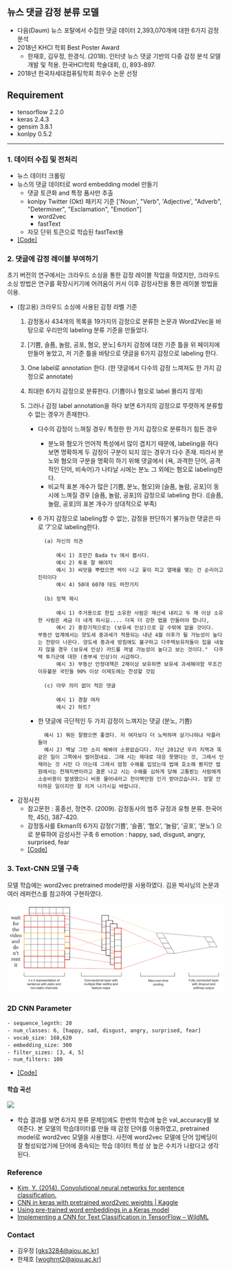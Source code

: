 
## 뉴스 댓글 감정 분류 모델

- 다음(Daum) 뉴스 포탈에서 수집한 댓글 데이터 2,393,070개에 대한 6가지 감정 분석
- 2018년 KHCI 학회 Best Poster Award
	- 한재호, 김우정, 한경식. (2018). 인터넷 뉴스 댓글 기반의 다중 감정 분석 모델 개발 및 적용. 한국HCI학회 학술대회, (), 893-897.
- 2018년 한국차세대컴퓨팅학회 최우수 논문 선정

## Requirement
- tensorflow 2.2.0
- keras 2.4.3
- gensim 3.8.1
- konlpy 0.5.2
---

### 1. 데이터 수집 및 전처리
- 뉴스 데이터 크롤링
- 뉴스의 댓글 데이터로 word embedding model 만들기 
	- 댓글 토큰화 and 특정 품사만 추출 
	- konlpy Twitter (Okt) 패키지 기준 ['Noun', "Verb", 'Adjective', "Adverb", "Determiner", "Exclamation", "Emotion"]
		- word2vec
		- fastText 
	- 자모 단위 토큰으로 학습된 fastText용
- [[Code]](https://github.com/woodongk/Daum-News-Comments_Sentiment_Analysis/blob/master/01.%20Word%20Embedding.ipynb)

### 2. 댓글에 감정 레이블 부여하기 

초기 버전의 연구에서는 크라우드 소싱을 통한 감정 레이블 작업을 하였지만, 크라우드소싱 방법은 연구를 확장시키기에 어려움이 커서 이후 감정사전을 통한 레이블 방법을 이용.

- (참고용) 크라우드 소싱에 사용된 감정 라벨 기준   
    1.	감정동사 434개의 목록을 19가지의 감정으로 분류한 논문과 Word2Vec을 바탕으로 우리만의 labeling 분류 기준을 만들었다.
    2.	[기쁨, 슬픔, 놀람, 공포, 혐오, 분노] 6가지 감정에 대한 기준 틀을 위 페이지에 만들어 놓았고, 저 기준 틀을 바탕으로 댓글을 6가지 감정으로 labeling 한다.
    3.	One label로 annotation 한다. (한 댓글에서 다수의 감정 느껴져도 한 가지 감정으로 annotate)
    4.	최대한 6가지 감정으로 분류한다. (기쁨이나 혐오로 label 몰리지 않게)
    5.	그러나 감정 label annotation을 하다 보면 6가지의 감정으로 뚜렷하게 분류할 수 없는 경우가 존재한다.
    
        - 다수의 감정이 느껴질 경우/ 특정한 한 가지 감정으로 분류하기 힘든 경우
          	- 분노와 혐오가 언어적 특성에서 많이 겹치기 때문에, labeling을 하다 보면 명확하게 두 감정이 구분이 되지 않는 경우가 다수 존재. 따라서 분노와 혐오의 구분을 명확히 하기 위해 댓글에서 {욕, 과격한 단어, 공격적인 단어, 비속어}가 나타날 시에는 분노 그 외에는 혐오로 labeling한다.
            - 비교적 표본 개수가 많은 [기쁨, 분노, 혐오]와 [슬픔, 놀람, 공포]이 동시에 느껴질 경우 [슬픔, 놀람, 공포]의 감정으로 labeling 한다. ([슬픔, 놀람, 공포]의 표본 개수가 상대적으로 부족)   
        - 6 가지 감정으로 labeling할 수 없는, 감정을 판단하기 불가능한 댓글은 따로 ‘7’으로 labeling한다. 
			
				(a) 자신의 의견 
	
					예시 1) 조만간 Bada tv 에서 봅시다. 
					예시 2) 투표 잘 해야지
					예시 3) 씨앗을 뿌렸으면 싹이 나고 꽃이 피고 열매를 맺는 건 순리이고 진리이다
					예시 4) 50대 6070 대도 마찬가지
	
	            (b) 정책 제시
	
					예시 1) 주거용으로 한집 소유한 사람은 재산세 내리고 두 채 이상 소유한 사람은 세금 더 내게 하시길.... 더욱 더 강한 법을 만들어야 합니다, 
					예시 2) 중장기적으로는 (보유세 인상)으로 갈 수밖에 없을 것이다.   부동산 업계에서는 양도세 중과세가 적용되는 내년 4월 이후가 될 가능성이 높다는 전망이 나온다. 양도세 중과세 방침에도 불구하고 다주택보유자들이 집을 내놓지 않을 경우 (보유세 인상) 카드를 꺼낼 가능성이 높다고 보는 것이다."  다주택 투기군에 대한 (종부세 인상)이 시급하다.
					예시 3) 부동산 안정대책은 2채이상 보유하면 보유세 과세해야함 무조건 이유불문 국민들 90% 이상 이제도에는 찬성할 것임 

	            (c) 아무 의미 없이 적은 댓글 

					예시 1) 경찰 여자
					예시 2) 하트?
        - 한 댓글에 극단적인 두 가지 감정이 느껴지는 댓글 (분노, 기쁨)
            
				예시 1) 뭐든 잘됐으면 좋겠다. 저 여자보다 더 노력하며 살기나하냐 악플러들아 
				예시 2) 백날 그런 소리 해봐야 소용없습디다. 지난 2012년 우리 지역과 똑같은 일이 그쪽에서 벌어졌네요. 그때 시는 제대로 대응 못했다는 것, 그래서 인재라는 것 시민 다 아는데 그래서 엄청 수해를 입었는데 법에 호소해 봤지만 법원에서는 천재지변이라고 결론 나고 시는 수해를 심하게 당해 고통받는 사람에게 소송비용이 발생했으니 비용 물어내라고 천이백만원 인가 받아갔습니다. 정말 안타까운 일이지만 잘 이겨 나가시길 바랍니다.

- 감정사전
    - 참고문헌 : 홍종선, 정연주. (2009). 감정동사의 범주 규정과 유형 분류. 한국어학, 45(), 387-420.
    - 감정동사를 Ekman의 6가지 감정(‘기쁨’, ‘슬픔’, ‘혐오’, ’놀람’, ‘공포’, ‘분노’) 으로 분류하여 감성사전 구축
    6 emotion : happy, sad, disgust, angry, surprised, fear
    - [[Code]](https://github.com/woodongk/Daum-News-Comments_Sentiment_Analysis/blob/master/02.%20Labeling%20Emotions%20on%20Comments.ipynb)

### 3. Text-CNN 모델 구축
모델 학습에는 word2vec pretrained model만을 사용하였다. 김윤 박사님의 논문과 여러 레퍼런스를 참고하여 구현하였다.

![](자료/textCNN.png)

### 2D CNN Parameter
```bash
- sequence_legnth: 20
- num_classes: 6, [happy, sad, disgust, angry, surprised, fear]
- vocab_size: 168,620
- embedding_size: 300
- filter_sizes: [3, 4, 5]
- num_filters: 100
````
- [[Code]](https://github.com/woodongk/Daum-News-Comments_Sentiment_Analysis/blob/master/03.%20Train%20CNN%20model.ipynb)

#### 학습 곡선 
![](자료/savefig_500dpi.png)

- 학습 결과를 보면 6가지 분류 문제임에도 한번의 학습에 높은 val_accuracy를 보여준다. 본 모델의 학습데이터를 만들 때 감정 단어를 이용하였고, pretrained model로 word2vec 모델을 사용했다. 사전에 word2vec 모델에 단어 임베딩이 잘 형성되었기에 단어에 종속되는 학습 데이터 특성 상 높은 수치가 나왔다고 생각된다.

### Reference
- [Kim, Y. (2014). Convolutional neural networks for sentence classification.](https://arxiv.org/abs/1408.5882)
- [CNN in keras with pretrained word2vec weights | Kaggle](https://www.kaggle.com/marijakekic/cnn-in-keras-with-pretrained-word2vec-weights)
- [Using pre-trained word embeddings in a Keras model](https://blog.keras.io/using-pre-trained-word-embeddings-in-a-keras-model.html)
- [Implementing a CNN for Text Classification in TensorFlow – WildML](http://www.wildml.com/2015/12/implementing-a-cnn-for-text-classification-in-tensorflow/)

### Contact
- 김우정 [gks3284@ajou.ac.kr]
- 한재호 [woghrnt2@ajou.ac.kr]
